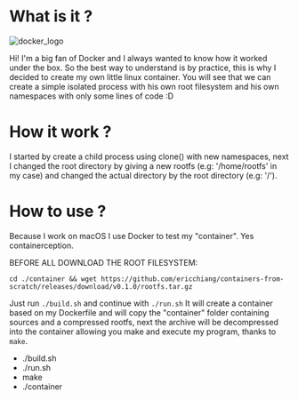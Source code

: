 # What is it ?

![docker_logo](https://avatars0.githubusercontent.com/u/5429470?s=200&v=4)

Hi! I'm a big fan of Docker and I always wanted to know how it worked under the box. So the best way to understand is by practice, this is why I decided to create my own little linux container.
You will see that we can create a simple isolated process with his own root filesystem and his own namespaces with only some lines of code :D 


# How it work ?
I started by create a child process using clone() with new namespaces, next I changed the root directory by giving a new rootfs (e.g: '/home/rootfs' in my case) and changed the actual directory by the root directory (e.g: '/').

# How to use ?
Because I work on macOS I use Docker to test my "container". Yes containerception.

BEFORE ALL DOWNLOAD THE ROOT FILESYSTEM:

`cd ./container && wget https://github.com/ericchiang/containers-from-scratch/releases/download/v0.1.0/rootfs.tar.gz`

Just run `./build.sh` and continue with `./run.sh`
It will create a container based on my Dockerfile and will copy the "container" folder containing sources and a compressed rootfs, next the archive will be decompressed into the container allowing you make and execute my program, thanks to `make`.

- ./build.sh
- ./run.sh
- make
- ./container
